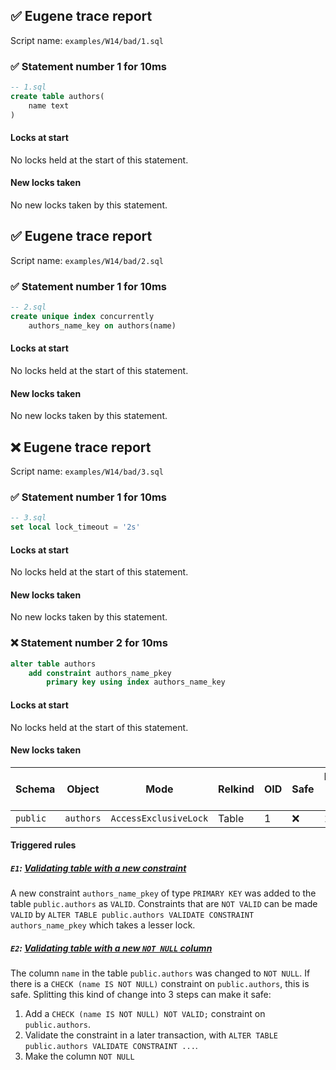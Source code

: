 ## ✅ Eugene trace report

Script name: `examples/W14/bad/1.sql`


### ✅ Statement number 1 for 10ms

```sql
-- 1.sql
create table authors(
    name text
)
```

#### Locks at start

No locks held at the start of this statement.

#### New locks taken

No new locks taken by this statement.


## ✅ Eugene trace report

Script name: `examples/W14/bad/2.sql`


### ✅ Statement number 1 for 10ms

```sql
-- 2.sql
create unique index concurrently
    authors_name_key on authors(name)
```

#### Locks at start

No locks held at the start of this statement.

#### New locks taken

No new locks taken by this statement.


## ❌ Eugene trace report

Script name: `examples/W14/bad/3.sql`


### ✅ Statement number 1 for 10ms

```sql
-- 3.sql
set local lock_timeout = '2s'
```

#### Locks at start

No locks held at the start of this statement.

#### New locks taken

No new locks taken by this statement.


### ❌ Statement number 2 for 10ms

```sql
alter table authors
    add constraint authors_name_pkey
        primary key using index authors_name_key
```

#### Locks at start

No locks held at the start of this statement.

#### New locks taken

| Schema | Object | Mode | Relkind | OID | Safe | Duration held (ms) |
|--------|--------|------|---------|-----|------|--------------------|
| `public` | `authors` | `AccessExclusiveLock` | Table | 1 | ❌ | 10 |

#### Triggered rules

##### `E1`: [Validating table with a new constraint](https://kaveland.no/eugene/hints/E1/)

A new constraint `authors_name_pkey` of type `PRIMARY KEY` was added to the table `public.authors` as `VALID`. Constraints that are `NOT VALID` can be made `VALID` by `ALTER TABLE public.authors VALIDATE CONSTRAINT authors_name_pkey` which takes a lesser lock.

##### `E2`: [Validating table with a new `NOT NULL` column](https://kaveland.no/eugene/hints/E2/)

The column `name` in the table `public.authors` was changed to `NOT NULL`. If there is a `CHECK (name IS NOT NULL)` constraint on `public.authors`, this is safe. Splitting this kind of change into 3 steps can make it safe:

1. Add a `CHECK (name IS NOT NULL) NOT VALID;` constraint on `public.authors`.
2. Validate the constraint in a later transaction, with `ALTER TABLE public.authors VALIDATE CONSTRAINT ...`.
3. Make the column `NOT NULL`

